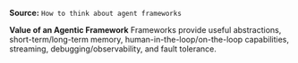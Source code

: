 **Source:** `How to think about agent frameworks`

**Value of an Agentic Framework**
Frameworks provide useful abstractions, short-term/long-term memory, human-in-the-loop/on-the-loop capabilities, streaming, debugging/observability, and fault tolerance.
